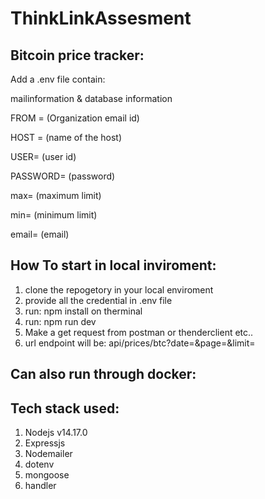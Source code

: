 # ThinkLinkAssesment
## Bitcoin price tracker:

Add a .env file contain:

mailinformation & database information

FROM = (Organization email id)
   
HOST = (name of the host)
   
USER=  (user id)
  
PASSWORD= (password)
   
max= (maximum limit)
   
min= (minimum limit)
   
email= (email)

## How To start in local inviroment:
1. clone the repogetory in your local enviroment
2. provide all the credential in .env file
3. run: npm install on therminal
4. run: npm run dev
5. Make a get request from postman or thenderclient etc..
6. url endpoint will be:  api/prices/btc?date=<date>&page=<pageno>&limit=<perpage>

## Can also run through docker:

## Tech stack used:
1. Nodejs v14.17.0
2. Expressjs
3. Nodemailer 
4. dotenv
5. mongoose
6. handler 
